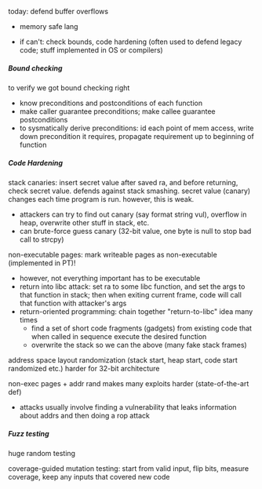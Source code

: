 today: defend buffer overflows

- memory safe lang

- if can't: check bounds, code hardening (often used to defend legacy code; stuff implemented in OS or compilers)

##### Bound checking

to verify we got bound checking right

- know preconditions and postconditions of each function
- make caller guarantee preconditions; make callee guarantee postconditions
- to sysmatically derive preconditions: id each point of mem access, write down precondition it requires, propagate requirement up to beginning of function

##### Code Hardening

stack canaries: insert secret value after saved ra, and before returning, check secret value. defends against stack smashing. secret value (canary) changes each time program is run. however, this is weak.

- attackers can try to find out canary (say format string vul), overflow in heap, overwrite other stuff in stack, etc.
- can brute-force guess canary (32-bit value, one byte is null to stop bad call to strcpy)

non-executable pages: mark writeable pages as non-executable (implemented in PT)!

- however, not everything important has to be executable
- return into libc attack: set ra to some libc function, and set the args to that function in stack; then when exiting current frame, code will call that function with attacker's args
- return-oriented programming: chain together "return-to-libc" idea many times
  - find a set of short code fragments (gadgets) from existing code that when called in sequence execute the desired function
  - overwrite the stack so we can the above (many fake stack frames)

address space layout randomization (stack start, heap start, code start randomized etc.) harder for 32-bit architecture

non-exec pages + addr rand makes many exploits harder (state-of-the-art def)

- attacks usually involve finding a vulnerability that leaks information about addrs and then doing a rop attack

##### Fuzz testing

huge random testing

coverage-guided mutation testing: start from valid input, flip bits, measure coverage, keep any inputs that covered new code